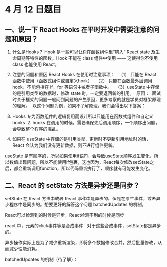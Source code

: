 # 4 月 12 日题目

## 一、说一下 React Hooks 在平时开发中需要注意的问题和原因？

1. 什么是Hooks？
Hook 是一些可以让你在函数组件里“钩入” React state 及生命周期等特性的函数。Hook 不能在 class 组件中使用 —— 这使得你不使用 class 也能使用 React。

2. 注意的问题和原因
React Hooks 在使用时注意事项：  
（1） 只能在 React 函数中使用（函数式组件或自定义hook）  
（2） 只能在函数最外层调用 hook，不能包括在 if，for 等语句中或者子函数中。  
（3）useState 中存储的是引用类型的数据时，修改 state 时，一定要返回新的引用。  原因：  面试时关于框架的问题一般问到问题的产生原因，更多考察的就是学员对框架原理的理解。 
 以这个问题为例，如果不了解原理，我们会得出以下答案：  
1. Hooks 专为函数组件的逻辑复用而设计所以只能用在函数式组件和自定义hooks 
 2. hooks 在调用的时候，需要确保先后调用顺序，一个顺序出问题，会导致整个程序的混乱。  
3. 如果在 useState 中存储的是引用类型，更新时不更新引用地址时的话，React 会认为我们没有更新数据，则不进行组件更新。  

useState 是有顺序的，所以如果使用if语句，会导致useState顺序发生变化，所以数值出现问题，所以不能使用if包裹，这也因为，React每次修改setState之后，都会重新调用function，所以代码重新执行了，顺序就有可能发生变化。

## 二、React 的 setState 方法是异步还是同步？

setState 在 React 方法中或者 React 事件中是异步的。但是在原生事件，或者异步程序中是同步的。想要更好的解答这个问题 batchedUpdates 的机制。

React可以检测到的时候是异步，React检测不到的时候是同步

react 中，元素的click事件等是合成事件，对于这些合成事件，setState都是异步的。

异步操作实际上是为了减少重新渲染，即将多个数据修改合并，然后批量修改，从而减少性能消耗。

batchedUpdates 的机制（待了解）：


